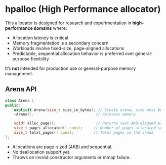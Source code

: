 # hpalloc (High Performance allocator)

This allocator is designed for research and experimentation in **high-performance domains** where:

* Allocation latency is critical
* Memory fragmentation is a secondary concern
* Workloads involve fixed-size, page-aligned allocations
* Predictable, sequential allocation behavior is preferred over general-purpose flexibility

It’s **not** intended for production use or general-purpose memory management.

## Arena API

```cpp
class Arena {
public:
    explicit Arena(size_t size_in_bytes); // Create arena, size must be page-aligned <= 256MB
    ~Arena();                            // Releases memory

    void* alloc_page();                  // Returns next 4KB-aligned page or nullptr if exhausted
    size_t pages_allocated() const;     // Number of pages allocated so far
    size_t total_pages() const;         // Total pages in the arena
};
````

* Allocations are page-sized (4KB) and sequential.
* No deallocation support yet.
* Throws on invalid constructor arguments or mmap failure.




